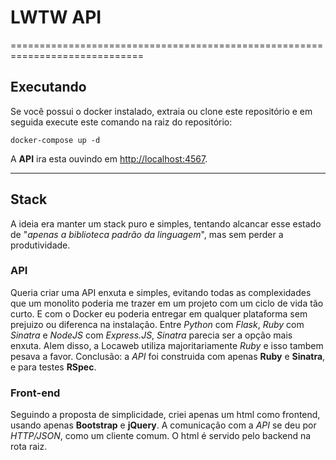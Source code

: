 
LWTW API
=====================
=============================================================================

Executando
-------------------------------------------------------------------------------

  

Se você possui o docker instalado, extraia ou clone este repositório e em seguida execute este comando na raiz do repositório:

```
docker-compose up -d
```

A **API** ira esta ouvindo em [http://localhost:4567](http://localhost:4567).


-------------------------------------------------------------------------------
Stack
-------------------------------------------------------------------------------

A ideia era manter um stack puro e simples, tentando alcancar esse estado de "*apenas a biblioteca padrão da linguagem*", mas sem perder a produtividade.

###  API
Queria criar uma API enxuta e simples, evitando todas as complexidades que um monolito poderia me trazer em um projeto com um ciclo de vida tão curto. E com o Docker eu poderia entregar em qualquer plataforma sem prejuizo ou diferenca na instalação. Entre *Python* com *Flask*, *Ruby* com *Sinatra* e *NodeJS* com *Express.JS*, *Sinatra* parecia ser a opção mais enxuta. Alem disso, a Locaweb utiliza majoritariamente *Ruby* e isso tambem pesava a favor. Conclusão: a *API* foi construida com apenas **Ruby** e **Sinatra**, e para testes **RSpec**.

### Front-end
Seguindo a proposta de simplicidade, criei apenas um html como frontend, usando apenas **Bootstrap** e **jQuery**. A comunicação com a *API* se deu por *HTTP/JSON*, como um cliente comum. O html é servido pelo backend na rota raiz.
